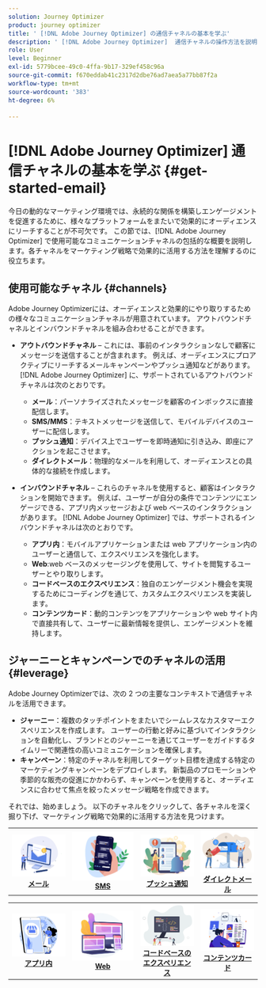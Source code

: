 ```yaml
---
solution: Journey Optimizer
product: journey optimizer
title: ' [!DNL Adobe Journey Optimizer] の通信チャネルの基本を学ぶ'
description: ' [!DNL Adobe Journey Optimizer]  通信チャネルの操作方法を説明します。'
role: User
level: Beginner
exl-id: 5779bcee-49c0-4ffa-9b17-329ef458c96a
source-git-commit: f670eddab41c2317d2dbe76ad7aea5a77bb87f2a
workflow-type: tm+mt
source-wordcount: '383'
ht-degree: 6%

---
```


# [!DNL Adobe Journey Optimizer] 通信チャネルの基本を学ぶ {#get-started-email}

今日の動的なマーケティング環境では、永続的な関係を構築しエンゲージメントを促進するために、様々なプラットフォームをまたいで効果的にオーディエンスにリーチすることが不可欠です。 この節では、[!DNL Adobe Journey Optimizer] で使用可能なコミュニケーションチャネルの包括的な概要を説明します。各チャネルをマーケティング戦略で効果的に活用する方法を理解するのに役立ちます。

## 使用可能なチャネル {#channels}

Adobe Journey Optimizerには、オーディエンスと効果的にやり取りするための様々なコミュニケーションチャネルが用意されています。 アウトバウンドチャネルとインバウンドチャネルを組み合わせることができます。

* **アウトバウンドチャネル** – これには、事前のインタラクションなしで顧客にメッセージを送信することが含まれます。 例えば、オーディエンスにプロアクティブにリーチするメールキャンペーンやプッシュ通知などがあります。 [!DNL Adobe Journey Optimizer] に、サポートされているアウトバウンドチャネルは次のとおりです。

   * **メール**：パーソナライズされたメッセージを顧客のインボックスに直接配信します。
   * **SMS/MMS**：テキストメッセージを送信して、モバイルデバイスのユーザーに配信します。
   * **プッシュ通知**：デバイス上でユーザーを即時通知に引き込み、即座にアクションを起こさせます。
   * **ダイレクトメール**：物理的なメールを利用して、オーディエンスとの具体的な接続を作成します。

* **インバウンドチャネル** – これらのチャネルを使用すると、顧客はインタラクションを開始できます。 例えば、ユーザーが自分の条件でコンテンツにエンゲージできる、アプリ内メッセージおよび web ベースのインタラクションがあります。 [!DNL Adobe Journey Optimizer] では、サポートされるインバウンドチャネルは次のとおりです。

   * **アプリ内**：モバイルアプリケーションまたは web アプリケーション内のユーザーと通信して、エクスペリエンスを強化します。
   * **Web**:web ベースのメッセージングを使用して、サイトを閲覧するユーザーとやり取りします。
   * **コードベースのエクスペリエンス**：独自のエンゲージメント機会を実現するためにコーディングを通じて、カスタムエクスペリエンスを実装します。
   * **コンテンツカード**：動的コンテンツをアプリケーションや web サイト内で直接共有して、ユーザーに最新情報を提供し、エンゲージメントを維持します。

## ジャーニーとキャンペーンでのチャネルの活用 {#leverage}

Adobe Journey Optimizerでは、次の 2 つの主要なコンテキストで通信チャネルを活用できます。

* **ジャーニー**：複数のタッチポイントをまたいでシームレスなカスタマーエクスペリエンスを作成します。 ユーザーの行動と好みに基づいてインタラクションを自動化し、ブランドとのジャーニーを通じてユーザーをガイドするタイムリーで関連性の高いコミュニケーションを確保します。
* **キャンペーン**：特定のチャネルを利用してターゲット目標を達成する特定のマーケティングキャンペーンをデプロイします。 新製品のプロモーションや季節的な販売の促進にかかわらず、キャンペーンを使用すると、オーディエンスに合わせて焦点を絞ったメッセージ戦略を作成できます。

それでは、始めましょう。 以下のチャネルをクリックして、各チャネルを深く掘り下げ、マーケティング戦略で効果的に活用する方法を見つけます。

<table style="table-layout:fixed"><tr style="border: 0;">
<td><a href="../email/get-started-email.md"><img alt="メール" src="assets/do-not-localize/email.png"></a>
<div align="center"><a href="../email/get-started-email.md"><strong>メール</strong></a></div></td>
<td><a href="../sms/get-started-sms.md"><img alt="SMS" src="assets/do-not-localize/sms.png"></a>
<div align="center"><a href="../sms/get-started-sms.md"><strong>SMS</strong></a></div></td>
<td><a href="../push/get-started-push.md"><img alt="プッシュ" src="assets/do-not-localize/push.png"></a>
<div align="center"><a href="../push/get-started-push.md"><strong>プッシュ通知</strong></a></div></td>
<td><a href="../direct-mail/get-started-direct-mail.md"><img alt="ダイレクトメール" src="assets/do-not-localize/direct-mail.jpg"></a>
<div align="center"><a href="../direct-mail/get-started-direct-mail.md"><strong>ダイレクトメール</strong></a></div></td>
</tr></table>

<table style="table-layout:fixed"><tr style="border: 0;">
<td><a href="../in-app/get-started-in-app.md"><img alt="アプリ内" src="assets/do-not-localize/inapp.jpg"></a>
<div align="center"><a href="../in-app/get-started-in-app.md"><strong>アプリ内</strong></a></div></td>
<td><a href="../web/get-started-web.md"><img alt="Web" src="assets/do-not-localize/web.jpg"></a>
<div align="center"><a href="../web/get-started-web.md"><strong>Web</strong></a></div></td>
<td><a href="../code-based/get-started-code-based.md"><img alt="コードベースのエクスペリエンス" src="assets/do-not-localize/code.png"></a>
<div align="center"><a href="../code-based/get-started-code-based.md"><strong>コードベースのエクスペリエンス</strong></a></div></td>
<td><a href="../content-card/get-started-content-card.md"><img alt="コンテンツカード" src="assets/do-not-localize/cards.png"></a>
<div align="center"><a href="../content-card/get-started-content-card.md"><strong>コンテンツカード</strong></a></div></td>
</tr></table>

